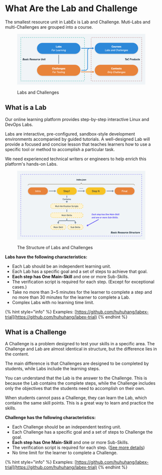 # What Are the Lab and Challenge

The smallest resource unit in LabEx is Lab and Challenge. Muti-Labs and multi-Challenges are grouped into a course.

<figure><img src="../.gitbook/assets/LabEx Planning@2x (2).png" alt=""><figcaption><p>Labs and Challenges</p></figcaption></figure>

## What is a Lab

Our online learning platform provides step-by-step interactive Linux and DevOps Labs.

Labs are interactive, pre-configured, sandbox-style development environments accompanied by guided tutorials. A well-designed Lab will provide a focused and concise lesson that teaches learners how to use a specific tool or method to accomplish a particular task.

We need experienced technical writers or engineers to help enrich this platform's hands-on Labs.

<figure><img src="../.gitbook/assets/LabEx Planning@2x (1).png" alt=""><figcaption><p>The Structure of Labs and Challenges</p></figcaption></figure>

**Labs have the following characteristics:**

* Each Lab should be an independent learning unit.
* Each Lab has a specific goal and a set of steps to achieve that goal.
* **Each step has One Main-Skill** and one or more Sub-Skills.
* The verification script is required for each step. (Except for exceptional cases.)
* Take no more than 3\~5 minutes for the learner to complete a step and no more than 30 minutes for the learner to complete a Lab.
* Complex Labs with no learning time limit.

{% hint style="info" %}
Examples: [https://github.com/huhuhang/labex-trial](https://github.com/huhuhang/labex-trial)
{% endhint %}

## What is a Challenge

A Challenge is a problem designed to test your skills in a specific area. The Challenge and Lab are almost identical in structure, but the difference lies in the content.

The main difference is that Challenges are designed to be completed by students, while Labs include the learning steps.

You can understand that the Lab is the answer to the Challenge. This is because the Lab contains the complete steps, while the Challenge includes only the objectives that the students need to accomplish on their own.

When students cannot pass a Challenge, they can learn the Lab, which contains the same skill points. This is a great way to learn and practice the skills.

**Challenge has the following characteristics:**

* Each Challenge should be an independent testing unit.
* Each Challenge has a specific goal and a set of steps to Challenge the goal.
* **Each step has One Main-Skill** and one or more Sub-Skills.
* The verification script is required for each step. ([See more details](how-to-start.md#verify-script))&#x20;
* No time limit for the learner to complete a Challenge.

{% hint style="info" %}
Examples: [https://github.com/huhuhang/labex-trial](https://github.com/huhuhang/labex-trial)
{% endhint %}
